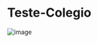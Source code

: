 # Teste-Colegio
![image](https://user-images.githubusercontent.com/115194785/228273047-34f7fc4c-874c-434e-94aa-956c0af138ed.png)
